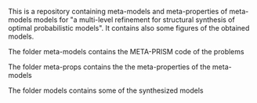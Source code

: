 This is a repository containing meta-models and meta-properties of meta-models models for "a multi-level refinement for structural synthesis of optimal probabilistic models". It contains also some figures of the obtained models.

The folder meta-models contains the META-PRISM code of the problems

The folder meta-props contains the the meta-properties of the meta-models

The folder models contains some of the synthesized models
